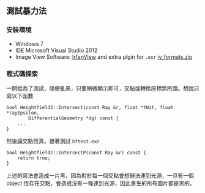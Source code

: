 ##  測試暴力法  ##

### 安裝環境 ###

* Windows 7
* IDE Microsoft Visual Studio 2012
* Image View Software: [IrfanView](http://www.irfanview.com/) and extra plgin for `.exr`  [iv_formats.zip](http://www.irfanview.com/plugins.htm)

### 程式碼探索 ###

一開始為了測試，隨便亂來，只要稍微顯示即可，交點或轉換座標無所謂。想說只寫以下函數

```
bool Heightfield2::Intersect(const Ray &r, float *tHit, float *rayEpsilon,
        DifferentialGeometry *dg) const {
	...
}
```

然後讓交點恆真，接著測試 `hftest.exr`

```
bool Heightfield2::IntersectP(const Ray &r) const {
	return true;
}
```

上述的寫法會造成一片黑，因為對於每一個交點會想辦法連到光源，一旦有一個 object 恆存在交點，會造成沒有一條連到光源，因此產生的所有圖片都是黑的。